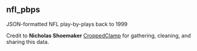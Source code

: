 ## nfl_pbps
JSON-formatted NFL play-by-plays back to 1999

Credit to **Nicholas Shoemaker** [CroppedClamp](https://github.com/CroppedClamp) for gathering, cleaning, and sharing this data.
